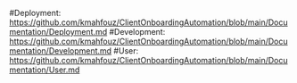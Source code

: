 #Deployment: 
https://github.com/kmahfouz/ClientOnboardingAutomation/blob/main/Documentation/Deployment.md
#Development:
https://github.com/kmahfouz/ClientOnboardingAutomation/blob/main/Documentation/Development.md
#User:
https://github.com/kmahfouz/ClientOnboardingAutomation/blob/main/Documentation/User.md
